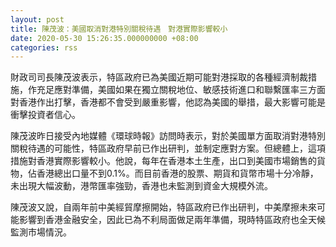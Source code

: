 ```yaml
---
layout: post
title: 陳茂波：美國取消對港特別關稅待遇　對港實際影響較小
date: 2020-05-30 15:26:35.000000000 +08:00
categories: rss
---
```


財政司司長陳茂波表示，特區政府已為美國近期可能對港採取的各種經濟制裁措施，作充足應對準備，美國如果在獨立關稅地位、敏感技術進口和聯繫匯率三方面對香港作出打擊，香港都不會受到嚴重影響，他認為美國的舉措，最大影響可能是衝擊投資者信心。

陳茂波昨日接受內地媒體《環球時報》訪問時表示，對於美國單方面取消對港特別關稅待遇的可能性，特區政府早前已作出研判，並制定應對方案。但總體上，這項措施對香港實際影響較小。他說，每年在香港本土生產，出口到美國市場銷售的貨物，佔香港總出口量不到0.1%。而目前香港的股票、期貨和貨幣市場十分冷靜，未出現大幅波動，港幣匯率強勁，香港也未監測到資金大規模外流。

陳茂波又說，自兩年前中美經貿摩擦開始，特區政府已作出研判，中美摩擦未來可能影響到香港金融安全，因此已為不利局面做足兩年準備，現時特區政府也全天候監測市場情況。
